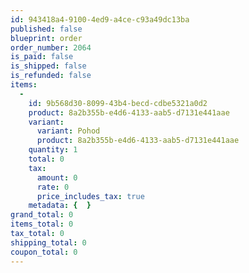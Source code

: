 ```yaml
---
id: 943418a4-9100-4ed9-a4ce-c93a49dc13ba
published: false
blueprint: order
order_number: 2064
is_paid: false
is_shipped: false
is_refunded: false
items:
  -
    id: 9b568d30-8099-43b4-becd-cdbe5321a0d2
    product: 8a2b355b-e4d6-4133-aab5-d7131e441aae
    variant:
      variant: Pohod
      product: 8a2b355b-e4d6-4133-aab5-d7131e441aae
    quantity: 1
    total: 0
    tax:
      amount: 0
      rate: 0
      price_includes_tax: true
    metadata: {  }
grand_total: 0
items_total: 0
tax_total: 0
shipping_total: 0
coupon_total: 0
---
```

